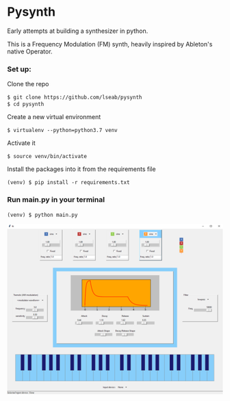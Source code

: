 # Pysynth
Early attempts at building a synthesizer in python.

This is a Frequency Modulation (FM) synth, heavily inspired by Ableton's native Operator.

### Set up:
Clone the repo
```console
$ git clone https://github.com/lseab/pysynth
$ cd pysynth
```
Create a new virtual environment
```console
$ virtualenv --python=python3.7 venv
```
Activate it
```console
$ source venv/bin/activate
```
Install the packages into it from the requirements file
```console
(venv) $ pip install -r requirements.txt
```

### Run main.py in your terminal
```console
(venv) $ python main.py
```

![Synth screenshot](./static/screenshots/screenshot1.png?raw=true "Screenshot of the synth GUI")
